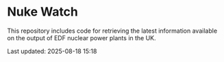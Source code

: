 # Nuke Watch

This repository includes code for retrieving the latest information available on the output of EDF nuclear power plants in the UK.

Last updated: 2025-08-18 15:18